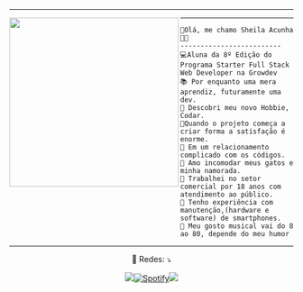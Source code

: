 <br>
<br>
<hr>
<img align="left" width="300" src="https://www.alura.com.br/artigos/assets/hello-world-em-varias-linguagens/imagem1.gif" />
<hr>

```
👋Olá, me chamo Sheila Acunha🏳️‍🌈
-------------------------
💻Aluna da 8º Edição do Programa Starter Full Stack Web Developer na Growdev
📚 Por enquanto uma mera aprendiz, futuramente uma dev.
📝 Descobri meu novo Hobbie, Codar. 
🌟Quando o projeto começa a criar forma a satisfação é enorme.
💖 Em um relacionamento complicado com os códigos.
🚩 Amo incomodar meus gatos e minha namorada.
🔭 Trabalhei no setor comercial por 18 anos com atendimento ao público.
🌱 Tenho experiência com manutenção,(hardware e software) de smartphones.
🎵 Meu gosto musical vai do 8 ao 80, depende do meu humor

```
<hr>


<p align="center">
        💌 Redes: ⤵️
      </p>




<p align="center">  <a href="https://www.linkedin.com/in/sheilaacunha90/" alt="Linkedin">
        <img src="https://img.shields.io/badge/-Linkedin-0e76a8?style=for-the-badge&logo=Linkedin&logoColor=white&link=https://www.linkedin.com/in/keidsonroby/" /></a><a href="https://open.spotify.com/user/31ddady2ax3sypzpwez7ptbpqigy?si=defcbec6d9584d3e" target="_blank"><img alt="Spotify" src="https://img.shields.io/badge/Spotify-1ED760?&style=for-the-badge&logo=spotify&logoColor=white"></a><a href="sheilaacunha1990@gmail.com"><img
        src="https://img.shields.io/badge/-Gmail-%23333?style=for-the-badge&logo=gmail&logoColor=white"
        target="_blank"></a>
</p>
